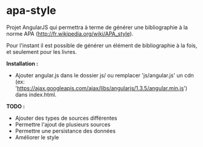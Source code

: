 apa-style
=========

Projet AngularJS qui permettra à terme de générer une bibliographie à la norme APA (http://fr.wikipedia.org/wiki/APA_style).


Pour l'instant il est possible de générer un élément de bibliographie à la fois, et seulement pour les livres.

**Installation :**

 - Ajouter angular.js dans le dossier js/ ou remplacer 'js/angular.js' un cdn (ex: 'https://ajax.googleapis.com/ajax/libs/angularjs/1.3.5/angular.min.js') dans index.html.

**TODO :**

 - Ajouter des types de sources différentes
 - Permettre l'ajout de plusieurs sources
 - Permettre une persistance des données
 - Améliorer le style